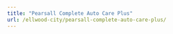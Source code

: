 ```yaml
---
title: "Pearsall Complete Auto Care Plus"
url: /ellwood-city/pearsall-complete-auto-care-plus/
---
```

